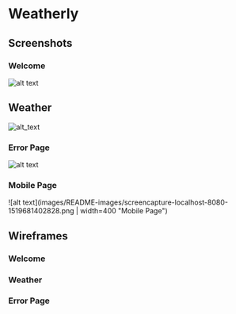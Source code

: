 # Weatherly


## Screenshots

### Welcome

![alt text](images/README-images/screencapture-localhost-8080-1519681477798.png "Welcome Page")

## Weather
![alt_text](images/README-images/screencapture-localhost-8080-1519681338764.png "Weather Page")

### Error Page
![alt text](images/README-images/screencapture-localhost-8080-1519681433968.png "Erroer Page")

### Mobile Page
![alt text](images/README-images/screencapture-localhost-8080-1519681402828.png | width=400 "Mobile Page")

## Wireframes

### Welcome

### Weather

### Error Page

